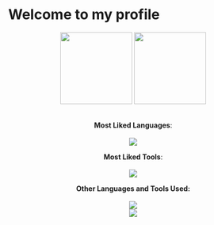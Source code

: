 # Welcome to my profile

<div align="center">
  <img height="145em" src="https://github-readme-stats.vercel.app/api?username=pereira3&show_icons=true&theme=github_dark&include_all_commits=true&count_private=true&hide_rank=false"/>
  <img height="145em" src="https://github-readme-stats.vercel.app/api/top-langs/?username=pereira3&layout=compact&theme=github_dark&hide_title=true"/
</div><br><br>

<div align="center">
  
  **Most Liked Languages**: <br><br>
  <img src="https://skillicons.dev/icons?i=c,java,py,html,css,flutter,mysql,latex"/>
  
  **Most Liked Tools**: <br><br>
  <img src="https://skillicons.dev/icons?i=vscode,idea,github,ubuntu,linux,windows"/>

  **Other Languages and Tools Used:** <br><br>
  <img src="https://skillicons.dev/icons?i=php,ocaml,cpp"/><br>
  <img src="https://skillicons.dev/icons?i=sqlite,firebase,bash,spring,eclipse,visualstudio,figma"/>
</div>


